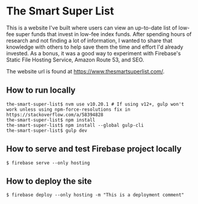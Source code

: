 # The Smart Super List

This is a website I've built where users can view an up-to-date list of 
low-fee super funds that invest in low-fee index funds. After spending 
hours of research and not finding a lot of information, I wanted to share 
that knowledge with others to help save them the time and effort I'd 
already invested. As a bonus, it was a good way to experiment with 
Firebase's Static File Hosting Service, Amazon Route 53, and SEO.

The website url is found at https://www.thesmartsuperlist.com/.

## How to run locally

```
the-smart-super-list$ nvm use v10.20.1 # If using v12+, gulp won't work unless using npm-force-resolutions fix in https://stackoverflow.com/a/58394828 
the-smart-super-list$ npm install
the-smart-super-list$ npm install --global gulp-cli
the-smart-super-list$ gulp dev
```

## How to serve and test Firebase project locally

```
$ firebase serve --only hosting
```

## How to deploy the site

```
$ firebase deploy --only hosting -m "This is a deployment comment"
```
